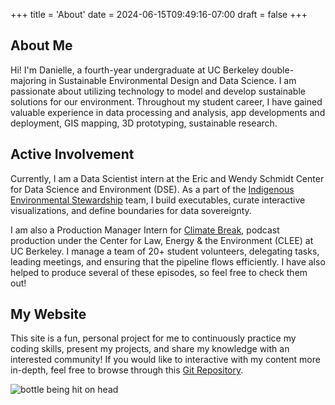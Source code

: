 +++
title = 'About'
date = 2024-06-15T09:49:16-07:00
draft = false
+++

## About Me

Hi! I'm Danielle, a fourth-year undergraduate at UC Berkeley double-majoring in Sustainable Environmental Design and Data Science. I am passionate about utilizing technology to model and develop sustainable solutions for our environment. Throughout my student career, I have gained valuable experience in data processing and analysis, app developments and deployment, GIS mapping, 3D prototyping, sustainable research.

## Active Involvement
Currently, I am a Data Scientist intern at the Eric and Wendy Schmidt Center for Data Science and Environment (DSE). As a part of the <a href="https://dse.berkeley.edu/programs/co-design-technology-tribal-environmental-stewardship" target="_blank" rel="noopener noreferrer">Indigenous Environmental Stewardship</a> team, I build executables, curate interactive visualizations, and define boundaries for data sovereignty.

I am also a Production Manager Intern for <a href="https://climatebreak.org" target="_blank" rel="noopener noreferrer">Climate Break</a>, podcast production under the Center for Law, Energy & the Environment (CLEE) at UC Berkeley. I manage a team of 20+ student volunteers, delegating tasks, leading meetings, and ensuring that the pipeline flows efficiently. I have also helped to produce several of these episodes, so feel free to check them out!

## My Website
This site is a fun, personal project for me to continuously practice my coding skills, present my projects, and share my knowledge with an interested community! If you would like to interactive with my content more in-depth, feel free to browse through this <a href="https://github.com/danilouie/blog/tree/main/daniellelouieblog" target="_blank" rel="noopener noreferrer">Git Repository</a>.

![bottle being hit on head](/images/bottle_meme.jpg)